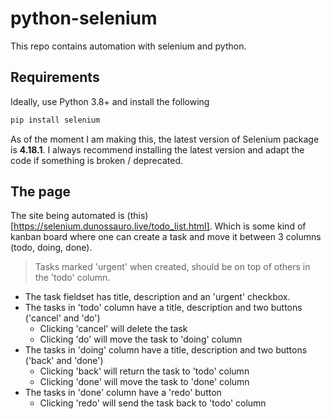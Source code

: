 # python-selenium
This repo contains automation with selenium and python.

## Requirements
Ideally, use Python 3.8+ and install the following
``` bash
pip install selenium
```
As of the moment I am making this, the latest version of Selenium package is **4.18.1**. I always recommend installing the latest version and adapt the code if something is broken / deprecated.

## The page
The site being automated is (this)[https://selenium.dunossauro.live/todo_list.html]. Which is some kind of kanban board where one can create a task and move it between 3 columns (todo, doing, done).

> Tasks marked 'urgent' when created,  should be on top of others in the 'todo' column.

- The task fieldset has title, description and an 'urgent' checkbox.
- The tasks in 'todo' column have a title, description and two buttons ('cancel' and 'do')
  - Clicking 'cancel' will delete the task
  - Clicking  'do' will move the task to 'doing' column
- The tasks in 'doing' column have a title, description and two buttons ('back' and 'done')
  - Clicking 'back' will return the task to 'todo' column
  - Clicking  'done' will move the task to 'done' column
- The tasks in 'done' column have a 'redo' button
  - Clicking 'redo' will send the task back to 'todo' column

